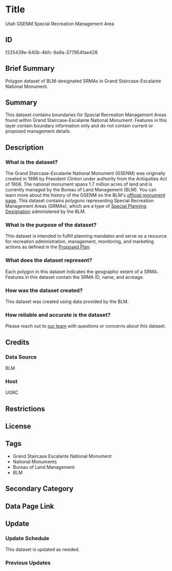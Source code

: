 # Title

Utah GSENM Special Recreation Management Area

## ID

f225439e-640b-4bfc-9a9a-377954fae428

## Brief Summary

Polygon dataset of BLM-designated SRMAs in Grand Staircase-Escalante National Monument.

## Summary

This dataset contains boundaries for Special Recreation Management Areas found within Grand Staircase-Escalante National Monument. Features in this layer contain boundary information only and do not contain current or proposed management details.

## Description

### What is the dataset?

The Grand Staircase-Escalante National Monument (GSENM) was originally created in 1996 by President Clinton under authority from the Antiquities Act of 1906. The national monument spans 1.7 million acres of land and is currently managed by the Bureau of Land Management (BLM). You can learn more about the history of the GSENM on the BLM's [official monument page](https://www.blm.gov/programs/national-conservation-lands/utah/grand-staircase-escalante-national-monument). This dataset contains polygons representing Special Recreation Management Areas (SRMAs), which are a type of [Special Planning Designation](https://www.blm.gov/programs/planning-and-nepa/planning-101/special-planning-designations) administered by the BLM.

### What is the purpose of the dataset?

This dataset is intended to fulfill planning mandates and serve as a resource for recreation administration, management, monitoring, and marketing actions as defined in the [Proposed Plan](https://www.blm.gov/press-release/blm-releases-grand-staircase-escalante-national-monument-proposed-management-plan).

### What does the dataset represent?

Each polygon in this dataset indicates the geographic extent of a SRMA. Features in this dataset contain the SRMA ID, name, and acreage.

### How was the dataset created?

This dataset was created using data provided by the BLM.

<!--- Do we have further details on the creation of this dataset? --->

### How reliable and accurate is the dataset?

Please reach out to [our team](https://gis.utah.gov/contact/) with questions or concerns about this dataset.

## Credits

### Data Source

BLM

### Host

UGRC

## Restrictions

## License

## Tags

- Grand Staircase Escalante National Monument
- National Monuments
- Bureau of Land Management
- BLM

## Secondary Category

## Data Page Link

## Update

### Update Schedule

This dataset is updated as needed.

### Previous Updates
